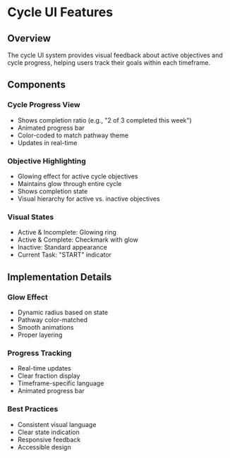 # Cycle UI Features

## Overview
The cycle UI system provides visual feedback about active objectives and cycle progress, helping users track their goals within each timeframe.

## Components

### Cycle Progress View
- Shows completion ratio (e.g., "2 of 3 completed this week")
- Animated progress bar
- Color-coded to match pathway theme
- Updates in real-time

### Objective Highlighting
- Glowing effect for active cycle objectives
- Maintains glow through entire cycle
- Shows completion state
- Visual hierarchy for active vs. inactive objectives

### Visual States
- Active & Incomplete: Glowing ring
- Active & Complete: Checkmark with glow
- Inactive: Standard appearance
- Current Task: "START" indicator

## Implementation Details

### Glow Effect
- Dynamic radius based on state
- Pathway color-matched
- Smooth animations
- Proper layering

### Progress Tracking
- Real-time updates
- Clear fraction display
- Timeframe-specific language
- Animated progress bar

### Best Practices
- Consistent visual language
- Clear state indication
- Responsive feedback
- Accessible design 